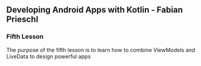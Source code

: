 ## Developing Android Apps with Kotlin - Fabian Prieschl

### Fifth Lesson

The purpose of the fifth lesson is to learn how to combine ViewModels and LiveData to design powerful apps
